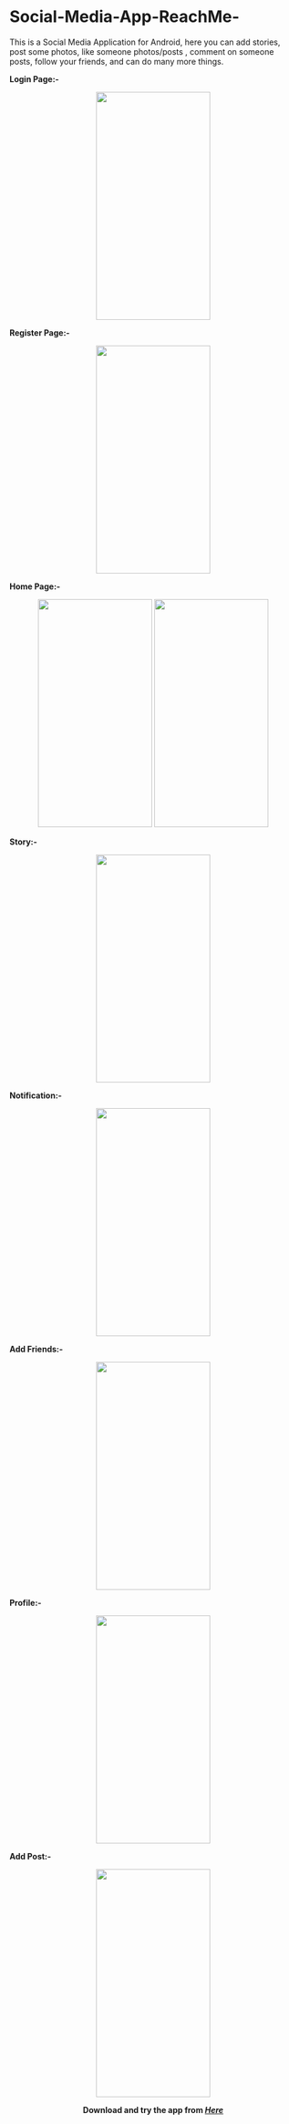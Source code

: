 # Social-Media-App-ReachMe-
This is a Social Media Application for Android, here you can add stories, post some photos, like someone photos/posts , comment on someone posts, follow your friends, and can do many more things.

**Login Page:-**

<p align="center">
  <img src="https://user-images.githubusercontent.com/98186477/187093612-15379abb-8ff4-4a84-9603-d86b6e3845d4.jpg" width="200" height="400"   />
</p>

**Register Page:-**

<p align="center">
  <img src="https://user-images.githubusercontent.com/98186477/187093630-61ec1537-cad4-4794-af9d-29b2b7a06102.jpg" width="200" height="400"   />
</p>

**Home Page:-**


<p align="center">
  <img src="https://user-images.githubusercontent.com/98186477/187093643-c70131c0-a688-4902-9165-38b716717602.jpg" width="200" height="400"   />
  <img src="https://user-images.githubusercontent.com/98186477/187093650-8330f444-20db-4f70-a45e-a7e1382a32f2.jpg" width="200" height="400"   />
</p>

**Story:-**

<p align="center">
  <img src="https://user-images.githubusercontent.com/98186477/187093661-fc39f2ff-1e3b-4b51-9ac4-c902bd6d90a8.jpg" width="200" height="400"   />
</p>


**Notification:-**

<p align="center">
  <img src="https://user-images.githubusercontent.com/98186477/187093687-5ee4625b-797a-4efa-b408-664bd0a5c0fb.jpg" width="200" height="400"   />
</p>


**Add Friends:-**

<p align="center">
  <img src="https://user-images.githubusercontent.com/98186477/187093697-11fe1beb-815e-4fce-a5cd-5a576b26868e.jpg" width="200" height="400"   />
</p>


**Profile:-**

<p align="center">
  <img src="https://user-images.githubusercontent.com/98186477/187093712-c89b30b9-93ed-4980-9fc2-14d9116ee19b.jpg" width="200" height="400"   />
</p>

**Add Post:-**
<p align="center">
  <img src="https://user-images.githubusercontent.com/98186477/187093775-914f73a7-f5b4-4105-9f0d-047a1a291a7c.jpg" width="200" height="400"   />
</p>

<p align="center">
  <b>Download and try the app from <i><a href = "https://drive.google.com/file/d/1mcxSpPAKGp3PC6p2id3bTPju0UWxTnId/view">Here</i></b>
</p>




